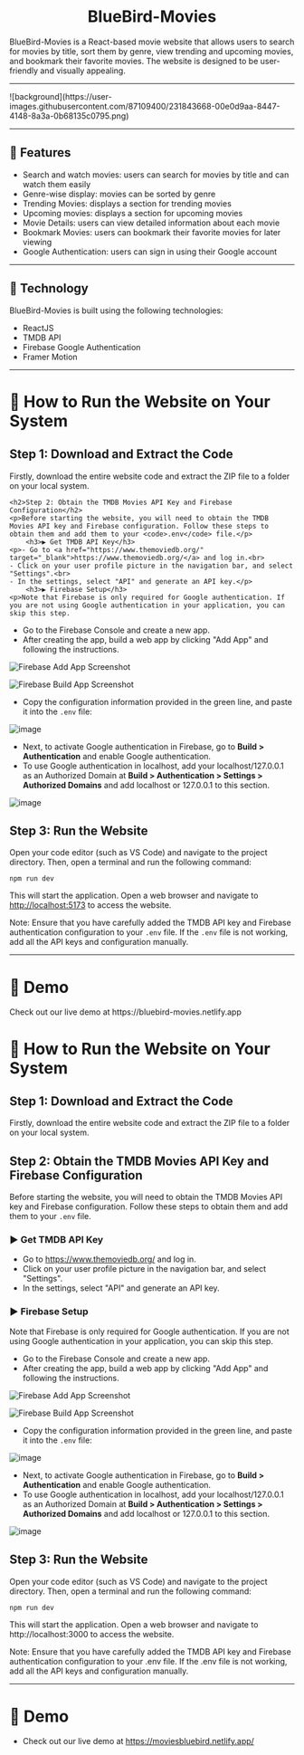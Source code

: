 <h1 align="center">BlueBird-Movies</h1>
BlueBird-Movies is a React-based movie website that allows users to search for movies by title, sort them by genre, view trending and upcoming movies, and bookmark their favorite movies. The website is designed to be user-friendly and visually appealing.
<hr/>
![background](https://user-images.githubusercontent.com/87109400/231843668-00e0d9aa-8447-4148-8a3a-0b68135c0795.png)
<hr/>
<h2> 🍿 Features </h2>
<ul>
   <li>Search and watch movies: users can search for movies by title and can watch them easily</li>
   <li>Genre-wise display: movies can be sorted by genre</li>
   <li>Trending Movies: displays a section for trending movies</li>
   <li>Upcoming movies: displays a section for upcoming movies</li>
   <li>Movie Details: users can view detailed information about each movie</li>
   <li>Bookmark Movies: users can bookmark their favorite movies for later viewing</li>
   <li>Google Authentication: users can sign in using their Google account</li>
</ul>
<hr/>
<h2> 🍿 Technology </h2>
<p>BlueBird-Movies is built using the following technologies:
</p>
<ul>
<li>ReactJS</li>
<li>TMDB API</li>
<li>Firebase Google Authentication</li>
<li>Framer Motion</li>
</ul>
<hr/>
<h1>🍿 How to Run the Website on Your System</h1>
        <h2>Step 1: Download and Extract the Code</h2>
    <p>Firstly, download the entire website code and extract the ZIP file to a folder on your local system.</p>
    
    <h2>Step 2: Obtain the TMDB Movies API Key and Firebase Configuration</h2>
    <p>Before starting the website, you will need to obtain the TMDB Movies API key and Firebase configuration. Follow these steps to obtain them and add them to your <code>.env</code> file.</p>
        <h3>▶️ Get TMDB API Key</h3>
    <p>- Go to <a href="https://www.themoviedb.org/" target="_blank">https://www.themoviedb.org/</a> and log in.<br>
    - Click on your user profile picture in the navigation bar, and select "Settings".<br>
    - In the settings, select "API" and generate an API key.</p>
        <h3>▶️ Firebase Setup</h3>
    <p>Note that Firebase is only required for Google authentication. If you are not using Google authentication in your application, you can skip this step.

- Go to the Firebase Console and create a new app.
- After creating the app, build a web app by clicking "Add App" and following the instructions.

![Firebase Add App Screenshot](https://user-images.githubusercontent.com/87109400/231569204-445d8007-fe75-4012-a21b-a71f4f4bc697.png)

![Firebase Build App Screenshot](https://user-images.githubusercontent.com/87109400/231568774-1ea09ada-34b8-4035-80d4-90ac79c1c8ed.png)

- Copy the configuration information provided in the green line, and paste it into the `.env` file:

![image](https://user-images.githubusercontent.com/87109400/231570250-9256c1bc-6669-423a-8b95-06d9577485a0.png)

- Next, to activate Google authentication in Firebase, go to **Build > Authentication** and enable Google authentication.
- To use Google authentication in localhost, add your localhost/127.0.0.1 as an Authorized Domain at **Build > Authentication > Settings > Authorized Domains** and add localhost or 127.0.0.1 to this section.

![image](https://user-images.githubusercontent.com/87109400/231575419-ca703ebd-5380-45b6-8afe-33b9c1af778e.png)

<h2>Step 3: Run the Website</h2>
<p>Open your code editor (such as VS Code) and navigate to the project directory. Then, open a terminal and run the following command:</p>
<pre><code>npm run dev</code></pre>
<p>This will start the application. Open a web browser and navigate to <a href="http://localhost:5173" target="_blank">http://localhost:5173</a> to access the website.</p>
<p>Note: Ensure that you have carefully added the TMDB API key and Firebase authentication configuration to your <code>.env</code> file. If the <code>.env</code> file is not working, add all the API keys and configuration manually.</p>
<hr>
<h1>🍿 Demo</h1>
<p>Check out our live demo at https://bluebird-movies.netlify.app </p>

# 🍿 How to Run the Website on Your System

## Step 1: Download and Extract the Code

Firstly, download the entire website code and extract the ZIP file to a folder on your local system.

## Step 2: Obtain the TMDB Movies API Key and Firebase Configuration

Before starting the website, you will need to obtain the TMDB Movies API key and Firebase configuration. Follow these steps to obtain them and add them to your `.env` file.

### ▶️ Get TMDB API Key

- Go to https://www.themoviedb.org/ and log in.
- Click on your user profile picture in the navigation bar, and select "Settings".
- In the settings, select "API" and generate an API key.

### ▶️ Firebase Setup

Note that Firebase is only required for Google authentication. If you are not using Google authentication in your application, you can skip this step.

- Go to the Firebase Console and create a new app.
- After creating the app, build a web app by clicking "Add App" and following the instructions.

![Firebase Add App Screenshot](https://user-images.githubusercontent.com/87109400/231569204-445d8007-fe75-4012-a21b-a71f4f4bc697.png)

![Firebase Build App Screenshot](https://user-images.githubusercontent.com/87109400/231568774-1ea09ada-34b8-4035-80d4-90ac79c1c8ed.png)

- Copy the configuration information provided in the green line, and paste it into the `.env` file:

![image](https://user-images.githubusercontent.com/87109400/231570250-9256c1bc-6669-423a-8b95-06d9577485a0.png)

- Next, to activate Google authentication in Firebase, go to **Build > Authentication** and enable Google authentication.
- To use Google authentication in localhost, add your localhost/127.0.0.1 as an Authorized Domain at **Build > Authentication > Settings > Authorized Domains** and add localhost or 127.0.0.1 to this section.

![image](https://user-images.githubusercontent.com/87109400/231575419-ca703ebd-5380-45b6-8afe-33b9c1af778e.png)

## Step 3: Run the Website

Open your code editor (such as VS Code) and navigate to the project directory. Then, open a terminal and run the following command:

```bash
npm run dev
```

This will start the application. Open a web browser and navigate to http://localhost:3000 to access the website.

Note: Ensure that you have carefully added the TMDB API key and Firebase authentication configuration to your .env file. If the .env file is not working, add all the API keys and configuration manually.

<hr/>

# 🍿 Demo

- Check out our live demo at https://moviesbluebird.netlify.app/
